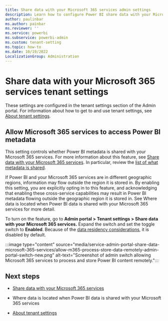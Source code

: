 ```yaml
---
title: Share data with your Microsoft 365 services admin settings
description: Learn how to configure Power BI share data with your Microsoft 365 services admin settings.
author: paulinbar
ms.author: painbar
ms.reviewer: ''
ms.service: powerbi
ms.subservice: powerbi-admin
ms.custom: tenant-setting
ms.topic: how-to
ms.date: 10/19/2022
LocalizationGroup: Administration
---
```


# Share data with your Microsoft 365 services tenant settings

These settings are configured in the tenant settings section of the Admin portal. For information about how to get to and use tenant settings, see [About tenant settings](service-admin-portal-about-tenant-settings.md).

## Allow Microsoft 365 services to access Power BI metadata

This setting controls whether Power BI metadata is shared with your Microsoft 365 services. For more information about this feature, see [Share data with your Microsoft 365 services](./admin-share-power-bi-metadata-microsoft-365-services.md). In particular, review the [list of what metadata is shared](./admin-share-power-bi-metadata-microsoft-365-services.md).

If Power BI and your Microsoft 365 services are in different geographic regions, information may flow outside the region it is stored in. By enabling this setting, you are explicitly opting in to this feature, and acknowledging that enabling these cross-service capabilities may result in Power BI metadata flowing outside the geographic region it is stored in. See Where data is located when Power BI data is shared with your Microsoft 365 services for more detail.

To turn on the feature, go to **Admin portal > Tenant settings > Share data with your Microsoft 365 services.** Expand the switch and set the toggle switch to **Enabled**. Because of the [data residency considerations](./admin-share-power-bi-metadata-microsoft-365-services.md), it is disabled by default.

:::image type="content" source="media/service-admin-portal-share-data-microsoft-365-services/allow-m365-process-store-data-remotely-admin-portal-switch-new.png" alt-text="Screenshot of admin switch allowing Microsoft 365 services to process and store Power BI content remotely.":::

## Next steps

* [Share data with your Microsoft 365 services](./admin-share-power-bi-metadata-microsoft-365-services.md)
* Where data is located when Power BI data is shared with your Microsoft 365 services

* [About tenant settings](service-admin-portal-about-tenant-settings.md)